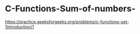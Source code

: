 # C-Functions-Sum-of-numbers-

https://practice.geeksforgeeks.org/problems/c-functions-set-1introduction/1
